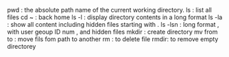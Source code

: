 pwd :  the absolute path name of the current working directory.
ls : list all files
cd ~ : back home
ls -l : display directory contents in a long format
ls -la : show all content including hidden files starting with .
ls -lsn : long format , with user geoup ID num , and hidden files
mkdir : create directory
mv from to : move fils fom path to another
rm : to delete file
rmdir: to remove empty directorey
